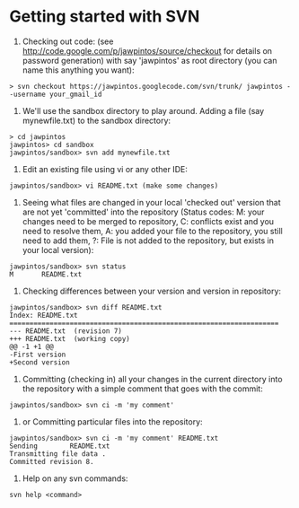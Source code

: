 # Getting started with SVN #

  1. Checking out code: (see http://code.google.com/p/jawpintos/source/checkout for details on password generation) with say 'jawpintos' as root directory (you can name this anything you want):
```
> svn checkout https://jawpintos.googlecode.com/svn/trunk/ jawpintos --username your_gmail_id
```
  1. We'll use the sandbox directory to play around. Adding a file (say mynewfile.txt) to  the sandbox directory:
```
> cd jawpintos
jawpintos> cd sandbox
jawpintos/sandbox> svn add mynewfile.txt
```
  1. Edit an existing file using vi or any other IDE:
```
jawpintos/sandbox> vi README.txt (make some changes)
```
  1. Seeing what files are changed in your local 'checked out' version that are not yet 'committed' into the repository (Status codes: M: your changes need to be merged to repository, C: conflicts exist and you need to resolve them, A: you added your file to the repository, you still need to add them, ?: File is not added to the repository, but exists in your local version):
```
jawpintos/sandbox> svn status
M       README.txt
```
  1. Checking differences between your version and version in repository:
```
jawpintos/sandbox> svn diff README.txt
Index: README.txt
===================================================================
--- README.txt	(revision 7)
+++ README.txt	(working copy)
@@ -1 +1 @@
-First version
+Second version
```
  1. Committing (checking in) all your changes in the current directory into the repository with a simple comment that goes with the commit:
```
jawpintos/sandbox> svn ci -m 'my comment'
```
  1. or Committing particular files into the repository:
```
jawpintos/sandbox> svn ci -m 'my comment' README.txt
Sending        README.txt
Transmitting file data .
Committed revision 8.
```
  1. Help on any svn commands:
```
svn help <command>
```